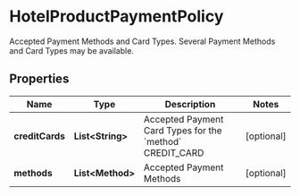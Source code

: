 

# HotelProductPaymentPolicy

Accepted Payment Methods and Card Types. Several Payment Methods and Card Types may be available.

## Properties

| Name | Type | Description | Notes |
|------------ | ------------- | ------------- | -------------|
|**creditCards** | **List&lt;String&gt;** | Accepted Payment Card Types for the &#x60;method&#x60; CREDIT_CARD |  [optional] |
|**methods** | **List&lt;Method&gt;** | Accepted Payment Methods |  [optional] |



